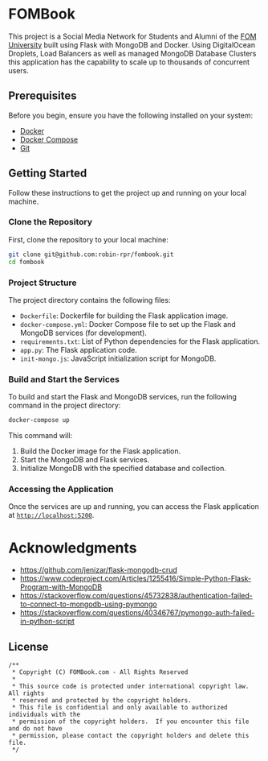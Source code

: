 # FOMBook

This project is a Social Media Network for Students and Alumni of the [FOM University](https://www.fom.de/) built using Flask with MongoDB and Docker.
Using DigitalOcean Droplets, Load Balancers as well as managed MongoDB Database Clusters this application has the capability to scale up to thousands of concurrent users.

## Prerequisites

Before you begin, ensure you have the following installed on your system:

-   [Docker](https://docs.docker.com/get-docker/)
-   [Docker Compose](https://docs.docker.com/compose/install/)
-   [Git](https://git-scm.com/book/en/v2/Getting-Started-Installing-Git)

## Getting Started

Follow these instructions to get the project up and running on your local machine.

### Clone the Repository

First, clone the repository to your local machine:

```sh
git clone git@github.com:robin-rpr/fombook.git
cd fombook
```

### Project Structure

The project directory contains the following files:

-   `Dockerfile`: Dockerfile for building the Flask application image.
-   `docker-compose.yml`: Docker Compose file to set up the Flask and MongoDB services (for development).
-   `requirements.txt`: List of Python dependencies for the Flask application.
-   `app.py`: The Flask application code.
-   `init-mongo.js`: JavaScript initialization script for MongoDB.

### Build and Start the Services

To build and start the Flask and MongoDB services, run the following command in the project directory:

```sh
docker-compose up
```

This command will:

1. Build the Docker image for the Flask application.
2. Start the MongoDB and Flask services.
3. Initialize MongoDB with the specified database and collection.

### Accessing the Application

Once the services are up and running, you can access the Flask application at [`http://localhost:5200`](http://localhost:5200).

# Acknowledgments

-   https://github.com/jenizar/flask-mongodb-crud
-   https://www.codeproject.com/Articles/1255416/Simple-Python-Flask-Program-with-MongoDB
-   https://stackoverflow.com/questions/45732838/authentication-failed-to-connect-to-mongodb-using-pymongo
-   https://stackoverflow.com/questions/40346767/pymongo-auth-failed-in-python-script

## License

```
/**
 * Copyright (C) FOMBook.com - All Rights Reserved
 * 
 * This source code is protected under international copyright law. All rights
 * reserved and protected by the copyright holders.
 * This file is confidential and only available to authorized individuals with the
 * permission of the copyright holders.  If you encounter this file and do not have
 * permission, please contact the copyright holders and delete this file.
 */
```
